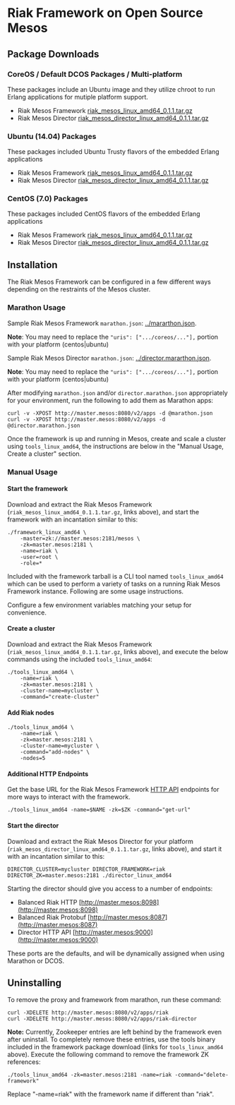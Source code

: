 # Riak Framework on Open Source Mesos

## Package Downloads

### CoreOS / Default DCOS Packages / Multi-platform

These packages include an Ubuntu image and they utilize chroot to run Erlang applications for mutiple platform support.

* Riak Mesos Framework [riak_mesos_linux_amd64_0.1.1.tar.gz](http://riak-tools.s3.amazonaws.com/riak-mesos/coreos/riak_mesos_linux_amd64_0.1.1.tar.gz)
* Riak Mesos Director [riak_mesos_director_linux_amd64_0.1.1.tar.gz](http://riak-tools.s3.amazonaws.com/riak-mesos/coreos/riak_mesos_director_linux_amd64_0.1.1.tar.gz)

### Ubuntu (14.04) Packages

These packages included Ubuntu Trusty flavors of the embedded Erlang applications

* Riak Mesos Framework [riak_mesos_linux_amd64_0.1.1.tar.gz](http://riak-tools.s3.amazonaws.com/riak-mesos/ubuntu/riak_mesos_linux_amd64_0.1.1.tar.gz)
* Riak Mesos Director [riak_mesos_director_linux_amd64_0.1.1.tar.gz](http://riak-tools.s3.amazonaws.com/riak-mesos/ubuntu/riak_mesos_director_linux_amd64_0.1.1.tar.gz)

### CentOS (7.0) Packages

These packages included CentOS flavors of the embedded Erlang applications

* Riak Mesos Framework [riak_mesos_linux_amd64_0.1.1.tar.gz](http://riak-tools.s3.amazonaws.com/riak-mesos/centos/riak_mesos_linux_amd64_0.1.1.tar.gz)
* Riak Mesos Director [riak_mesos_director_linux_amd64_0.1.1.tar.gz](http://riak-tools.s3.amazonaws.com/riak-mesos/centos/riak_mesos_director_linux_amd64_0.1.1.tar.gz)

## Installation

The Riak Mesos Framework can be configured in a few different ways depending on the restraints of the Mesos cluster.

### Marathon Usage

Sample Riak Mesos Framework `marathon.json`: [../mararthon.json](../marathon.json).

**Note**: You may need to replace the `"uris": [".../coreos/..."],` portion with your platform (centos|ubuntu)

Sample Riak Mesos Director `marathon.json`: [../director.mararthon.json](../director.marathon.json).

**Note**: You may need to replace the `"uris": [".../coreos/..."],` portion with your platform (centos|ubuntu)

After modifying `marathon.json` and/or `director.marathon.json` appropriately for your environment, run the following to add them as Marathon apps:

```
curl -v -XPOST http://master.mesos:8080/v2/apps -d @marathon.json
curl -v -XPOST http://master.mesos:8080/v2/apps -d @director.marathon.json
```

Once the framework is up and running in Mesos, create and scale a cluster using `tools_linux_amd64`, the instructions are below in the "Manual Usage, Create a cluster" section.

### Manual Usage

#### Start the framework

Download and extract the Riak Mesos Framework (`riak_mesos_linux_amd64_0.1.1.tar.gz`, links above), and start the framework with an incantation similar to this:

```
./framework_linux_amd64 \
    -master=zk://master.mesos:2181/mesos \
    -zk=master.mesos:2181 \
    -name=riak \
    -user=root \
    -role=*
```

Included with the framework tarball is a CLI tool named `tools_linux_amd64` which can be used to perform a variety of tasks on a running Riak Mesos Framework instance. Following are some usage instructions.

Configure a few environment variables matching your setup for convenience.

#### Create a cluster

Download and extract the Riak Mesos Framework (`riak_mesos_linux_amd64_0.1.1.tar.gz`, links above), and execute the below commands using the included `tools_linux_amd64`:

```
./tools_linux_amd64 \
    -name=riak \
    -zk=master.mesos:2181 \
    -cluster-name=mycluster \
    -command="create-cluster"
```

#### Add Riak nodes

```
./tools_linux_amd64 \
    -name=riak \
    -zk=master.mesos:2181 \
    -cluster-name=mycluster \
    -command="add-nodes" \
    -nodes=5
```

#### Additional HTTP Endpoints

Get the base URL for the Riak Mesos Framework [HTTP API](HTTP-API.md) endpoints for more ways to interact with the framework.

```
./tools_linux_amd64 -name=$NAME -zk=$ZK -command="get-url"
```

#### Start the director

Download and extract the Riak Mesos Director for your platform (`riak_mesos_director_linux_amd64_0.1.1.tar.gz`, links above), and start it with an incantation similar to this:

```
DIRECTOR_CLUSTER=mycluster DIRECTOR_FRAMEWORK=riak DIRECTOR_ZK=master.mesos:2181 ./director_linux_amd64
```

Starting the director should give you access to a number of endpoints:

* Balanced Riak HTTP [http://master.mesos:8098](http://master.mesos:8098)
* Balanced Riak Protobuf [http://master.mesos:8087](http://master.mesos:8087)
* Director HTTP API [http://master.mesos:9000](http://master.mesos:9000)

These ports are the defaults, and will be dynamically assigned when using Marathon or DCOS.

## Uninstalling

To remove the proxy and framework from marathon, run these command:

```
curl -XDELETE http://master.mesos:8080/v2/apps/riak
curl -XDELETE http://master.mesos:8080/v2/apps/riak-director
```

**Note:** Currently, Zookeeper entries are left behind by the framework even after uninstall. To completely remove these entries, use the tools binary included in the framework package download (links for `tools_linux_amd64` above). Execute the following command to remove the framework ZK references:

```
./tools_linux_amd64 -zk=master.mesos:2181 -name=riak -command="delete-framework"
```

Replace "-name=riak" with the framework name if different than "riak".
